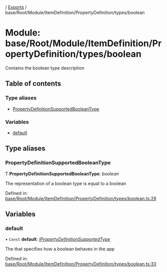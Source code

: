 [](../README.md) / [Exports](../modules.md) / base/Root/Module/ItemDefinition/PropertyDefinition/types/boolean

# Module: base/Root/Module/ItemDefinition/PropertyDefinition/types/boolean

Contains the boolean type description

## Table of contents

### Type aliases

- [PropertyDefinitionSupportedBooleanType](base_root_module_itemdefinition_propertydefinition_types_boolean.md#propertydefinitionsupportedbooleantype)

### Variables

- [default](base_root_module_itemdefinition_propertydefinition_types_boolean.md#default)

## Type aliases

### PropertyDefinitionSupportedBooleanType

Ƭ **PropertyDefinitionSupportedBooleanType**: *boolean*

The representation of a boolean type is equal to a boolean

Defined in: [base/Root/Module/ItemDefinition/PropertyDefinition/types/boolean.ts:29](https://github.com/onzag/itemize/blob/0e9b128c/base/Root/Module/ItemDefinition/PropertyDefinition/types/boolean.ts#L29)

## Variables

### default

• `Const` **default**: [*IPropertyDefinitionSupportedType*](../interfaces/base_root_module_itemdefinition_propertydefinition_types.ipropertydefinitionsupportedtype.md)

The that specifies how a boolean behaves in the app

Defined in: [base/Root/Module/ItemDefinition/PropertyDefinition/types/boolean.ts:33](https://github.com/onzag/itemize/blob/0e9b128c/base/Root/Module/ItemDefinition/PropertyDefinition/types/boolean.ts#L33)
